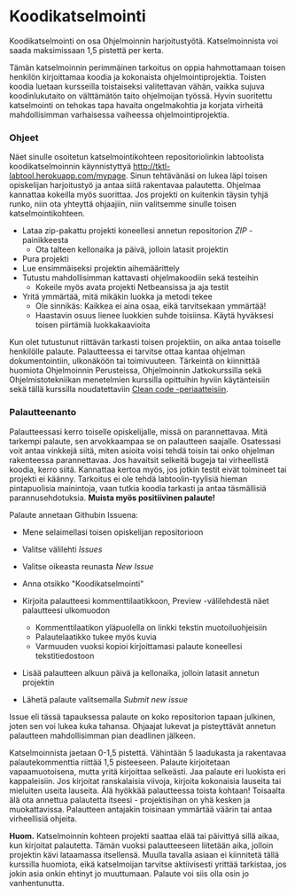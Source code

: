 ﻿# Koodikatselmointi

Koodikatselmointi on osa Ohjelmoinnin harjoitustyötä. Katselmoinnista voi saada maksimissaan 1,5 pistettä per kerta.

Tämän katselmoinnin perimmäinen tarkoitus on oppia hahmottamaan toisen henkilön kirjoittamaa koodia ja kokonaista ohjelmointiprojektia. Toisten koodia luetaan kursseilla toistaiseksi valitettavan vähän, vaikka sujuva koodinlukutaito on välttämätön taito ohjelmoijan työssä. Hyvin suoritettu katselmointi on tehokas tapa havaita ongelmakohtia ja korjata virheitä mahdollisimman varhaisessa vaiheessa ohjelmointiprojektia.

### Ohjeet

Näet sinulle osoitetun katselmointikohteen repositoriolinkin labtoolista koodikatselmoinnin käynnistyttyä http://tktl-labtool.herokuapp.com/mypage. Sinun tehtävänäsi on lukea läpi toisen opiskelijan harjoitustyö ja antaa siitä rakentavaa palautetta. Ohjelmaa kannattaa kokeilla myös suorittaa. Jos projekti on kuitenkin täysin tyhjä runko, niin ota yhteyttä ohjaajiin, niin valitsemme sinulle toisen katselmointikohteen.

* Lataa zip-pakattu projekti koneellesi annetun repositorion *ZIP* -painikkeesta
  * Ota talteen kellonaika ja päivä, jolloin latasit projektin
* Pura projekti
* Lue ensimmäiseksi projektin aihemäärittely
* Tutustu mahdollisimman kattavasti ohjelmakoodiin sekä testeihin
  * Kokeile myös avata projekti Netbeansissa ja aja testit
* Yritä ymmärtää, mitä mikäkin luokka ja metodi tekee
  * Ole sinnikäs: Kaikkea ei aina osaa, eikä tarvitsekaan ymmärtää!
  * Haastavin osuus lienee luokkien suhde toisiinsa. Käytä hyväksesi toisen piirtämiä luokkakaavioita

Kun olet tutustunut riittävän tarkasti toisen projektiin, on aika antaa toiselle henkilölle palaute. Palautteessa ei tarvitse ottaa kantaa ohjelman dokumentointiin, ulkonäköön tai toimivuuteen. Tärkeintä on kiinnittää huomiota Ohjelmoinnin Perusteissa, Ohjelmoinnin Jatkokurssilla sekä Ohjelmistotekniikan menetelmien kurssilla opittuihin hyviin käytänteisiin sekä tällä kurssilla noudatettaviin [Clean code -periaatteisiin](Koodin-laatuvaatimukset.md).

### Palautteenanto

Palautteessasi kerro toiselle opiskelijalle, missä on parannettavaa. Mitä tarkempi palaute, sen arvokkaampaa se on palautteen saajalle. Osatessasi voit antaa vinkkejä siitä, miten asioita voisi tehdä toisin tai onko ohjelman rakenteessa parannettavaa. Jos havaitsit selkeitä bugeja tai virheellistä koodia, kerro siitä. Kannattaa kertoa myös, jos jotkin testit eivät toimineet tai projekti ei käänny. Tarkoitus ei ole tehdä labtoolin-tyylisiä hieman pintapuolisia mainintoja, vaan tutkia koodia tarkasti ja antaa täsmällisiä parannusehdotuksia. **Muista myös positiivinen palaute!** 

Palaute annetaan Githubin Issuena:

* Mene selaimellasi toisen opiskelijan repositorioon

* Valitse välilehti *Issues*
* Valitse oikeasta reunasta *New Issue*
* Anna otsikko "Koodikatselmointi"
* Kirjoita palautteesi kommenttilaatikkoon, Preview -välilehdestä näet palautteesi ulkomuodon
  * Kommenttilaatikon yläpuolella on linkki tekstin muotoiluohjeisiin
  * Palautelaatikko tukee myös kuvia
  * Varmuuden vuoksi kopioi kirjoittamasi palaute koneellesi tekstitiedostoon
* Lisää palautteen alkuun päivä ja kellonaika, jolloin latasit annetun projektin
* Lähetä palaute valitsemalla *Submit new issue*

Issue eli tässä tapauksessa palaute on koko repositorion tapaan julkinen, joten sen voi lukea kuka tahansa. Ohjaajat lukevat ja pisteyttävät annetun palautteen mahdollisimman pian deadlinen jälkeen.

Katselmoinnista jaetaan 0-1,5 pistettä. Vähintään 5 laadukasta ja rakentavaa palautekommenttia riittää 1,5 pisteeseen. Palaute kirjoitetaan vapaamuotoisena, mutta yritä kirjoittaa selkeästi. Jaa palaute eri luokista eri kappaleisiin. Jos kirjoitat ranskalaisia viivoja, kirjoita kokonaisia lauseita tai mieluiten useita lauseita. Älä hyökkää palautteessa toista kohtaan! Toisaalta älä ota annettua palautetta itseesi - projektisihan on yhä kesken ja muokattavissa. Palautteen antajakin toisinaan ymmärtää väärin tai antaa virheellisiä ohjeita.

**Huom.** Katselmoinnin kohteen projekti saattaa elää tai päivittyä sillä aikaa, kun kirjoitat palautetta. Tämän vuoksi palautteeseen liitetään aika, jolloin projektin kävi lataamassa itsellensä. Muulla tavalla asiaan ei kiinnitetä tällä kurssilla huomiota, eikä katselmoijan tarvitse aktiivisesti yrittää tarkistaa, jos jokin asia onkin ehtinyt jo muuttumaan. Palaute voi siis olla osin jo vanhentunutta.
